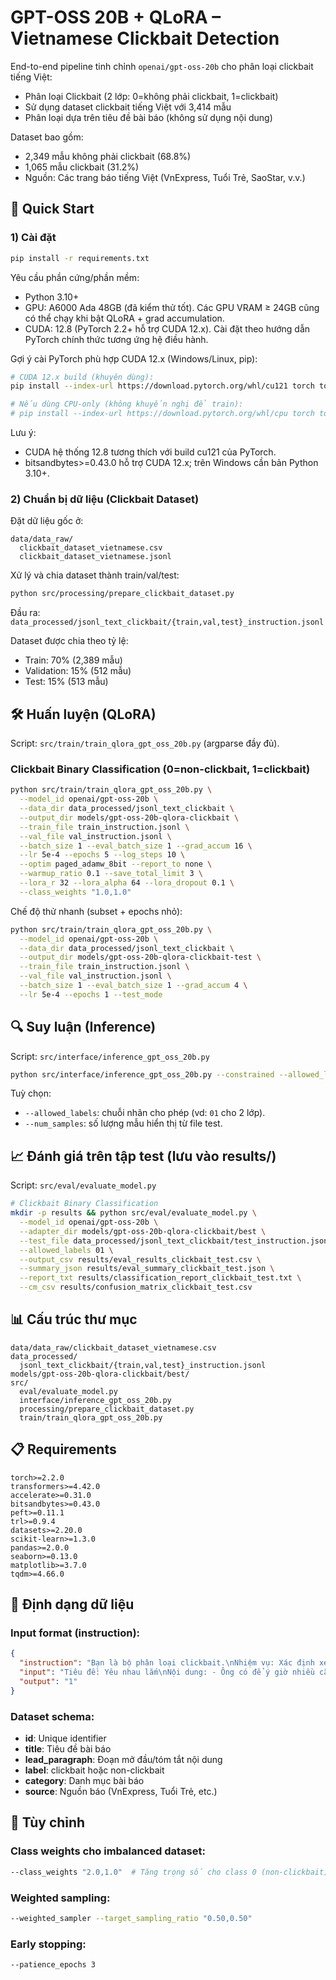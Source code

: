 # GPT-OSS 20B + QLoRA – Vietnamese Clickbait Detection

End-to-end pipeline tinh chỉnh `openai/gpt-oss-20b` cho phân loại clickbait tiếng Việt:
- Phân loại Clickbait (2 lớp: 0=không phải clickbait, 1=clickbait)
- Sử dụng dataset clickbait tiếng Việt với 3,414 mẫu
- Phân loại dựa trên tiêu đề bài báo (không sử dụng nội dung)

Dataset bao gồm:
- 2,349 mẫu không phải clickbait (68.8%)
- 1,065 mẫu clickbait (31.2%)
- Nguồn: Các trang báo tiếng Việt (VnExpress, Tuổi Trẻ, SaoStar, v.v.)

## 🚀 Quick Start

### 1) Cài đặt

```bash
pip install -r requirements.txt
```

Yêu cầu phần cứng/phần mềm:
- Python 3.10+
- GPU: A6000 Ada 48GB (đã kiểm thử tốt). Các GPU VRAM ≥ 24GB cũng có thể chạy khi bật QLoRA + grad accumulation.
- CUDA: 12.8 (PyTorch 2.2+ hỗ trợ CUDA 12.x). Cài đặt theo hướng dẫn PyTorch chính thức tương ứng hệ điều hành.

Gợi ý cài PyTorch phù hợp CUDA 12.x (Windows/Linux, pip):

```bash
# CUDA 12.x build (khuyên dùng):
pip install --index-url https://download.pytorch.org/whl/cu121 torch torchvision torchaudio

# Nếu dùng CPU-only (không khuyến nghị để train):
# pip install --index-url https://download.pytorch.org/whl/cpu torch torchvision torchaudio
```

Lưu ý:
- CUDA hệ thống 12.8 tương thích với build cu121 của PyTorch.
- bitsandbytes>=0.43.0 hỗ trợ CUDA 12.x; trên Windows cần bản Python 3.10+.

### 2) Chuẩn bị dữ liệu (Clickbait Dataset)

Đặt dữ liệu gốc ở:

```
data/data_raw/
  clickbait_dataset_vietnamese.csv
  clickbait_dataset_vietnamese.jsonl
```

Xử lý và chia dataset thành train/val/test:

```bash
python src/processing/prepare_clickbait_dataset.py
```

Đầu ra: `data_processed/jsonl_text_clickbait/{train,val,test}_instruction.jsonl`

Dataset được chia theo tỷ lệ:
- Train: 70% (2,389 mẫu)
- Validation: 15% (512 mẫu)  
- Test: 15% (513 mẫu)

## 🛠️ Huấn luyện (QLoRA)

Script: `src/train/train_qlora_gpt_oss_20b.py` (argparse đầy đủ).

### Clickbait Binary Classification (0=non-clickbait, 1=clickbait)
```bash
python src/train/train_qlora_gpt_oss_20b.py \
  --model_id openai/gpt-oss-20b \
  --data_dir data_processed/jsonl_text_clickbait \
  --output_dir models/gpt-oss-20b-qlora-clickbait \
  --train_file train_instruction.jsonl \
  --val_file val_instruction.jsonl \
  --batch_size 1 --eval_batch_size 1 --grad_accum 16 \
  --lr 5e-4 --epochs 5 --log_steps 10 \
  --optim paged_adamw_8bit --report_to none \
  --warmup_ratio 0.1 --save_total_limit 3 \
  --lora_r 32 --lora_alpha 64 --lora_dropout 0.1 \
  --class_weights "1.0,1.0"
```

Chế độ thử nhanh (subset + epochs nhỏ):

```bash
python src/train/train_qlora_gpt_oss_20b.py \
  --model_id openai/gpt-oss-20b \
  --data_dir data_processed/jsonl_text_clickbait \
  --output_dir models/gpt-oss-20b-qlora-clickbait-test \
  --train_file train_instruction.jsonl \
  --val_file val_instruction.jsonl \
  --batch_size 1 --eval_batch_size 1 --grad_accum 4 \
  --lr 5e-4 --epochs 1 --test_mode
```

## 🔍 Suy luận (Inference)

Script: `src/interface/inference_gpt_oss_20b.py`

```bash
python src/interface/inference_gpt_oss_20b.py --constrained --allowed_labels 01
```

Tuỳ chọn:
- `--allowed_labels`: chuỗi nhãn cho phép (vd: `01` cho 2 lớp).
- `--num_samples`: số lượng mẫu hiển thị từ file test.

## 📈 Đánh giá trên tập test (lưu vào results/)

Script: `src/eval/evaluate_model.py`

```bash
# Clickbait Binary Classification
mkdir -p results && python src/eval/evaluate_model.py \
  --model_id openai/gpt-oss-20b \
  --adapter_dir models/gpt-oss-20b-qlora-clickbait/best \
  --test_file data_processed/jsonl_text_clickbait/test_instruction.jsonl \
  --allowed_labels 01 \
  --output_csv results/eval_results_clickbait_test.csv \
  --summary_json results/eval_summary_clickbait_test.json \
  --report_txt results/classification_report_clickbait_test.txt \
  --cm_csv results/confusion_matrix_clickbait_test.csv
```

## 📊 Cấu trúc thư mục

```
data/data_raw/clickbait_dataset_vietnamese.csv
data_processed/
  jsonl_text_clickbait/{train,val,test}_instruction.jsonl
models/gpt-oss-20b-qlora-clickbait/best/
src/
  eval/evaluate_model.py
  interface/inference_gpt_oss_20b.py
  processing/prepare_clickbait_dataset.py
  train/train_qlora_gpt_oss_20b.py
```

## 📋 Requirements

```
torch>=2.2.0
transformers>=4.42.0
accelerate>=0.31.0
bitsandbytes>=0.43.0
peft>=0.11.1
trl>=0.9.4
datasets>=2.20.0
scikit-learn>=1.3.0
pandas>=2.0.0
seaborn>=0.13.0
matplotlib>=3.7.0
tqdm>=4.66.0
```

## 🎯 Định dạng dữ liệu

### Input format (instruction):
```json
{
  "instruction": "Bạn là bộ phân loại clickbait.\nNhiệm vụ: Xác định xem tiêu đề và nội dung bài báo có phải là clickbait hay không.\nQuy ước:\n- 0 = không phải clickbait: tiêu đề trung thực, mô tả chính xác nội dung bài viết\n- 1 = clickbait: tiêu đề câu view, phóng đại, gây tò mò nhưng không phản ánh đúng nội dung\n\nChỉ trả đúng MỘT ký tự trong {0,1}. Không thêm chữ nào khác.\n\nBài viết cần phân loại:",
  "input": "Tiêu đề: Yêu nhau lắm\nNội dung: - Ông có để ý giờ nhiều cặp đôi cứ chia tay là lên mạng ì xèo không?\nĐáp án:",
  "output": "1"
}
```

### Dataset schema:
- **id**: Unique identifier
- **title**: Tiêu đề bài báo
- **lead_paragraph**: Đoạn mở đầu/tóm tắt nội dung
- **label**: clickbait hoặc non-clickbait
- **category**: Danh mục bài báo
- **source**: Nguồn báo (VnExpress, Tuổi Trẻ, etc.)

## 🔧 Tùy chỉnh

### Class weights cho imbalanced dataset:
```bash
--class_weights "2.0,1.0"  # Tăng trọng số cho class 0 (non-clickbait)
```

### Weighted sampling:
```bash
--weighted_sampler --target_sampling_ratio "0.50,0.50"
```

### Early stopping:
```bash
--patience_epochs 3
```

